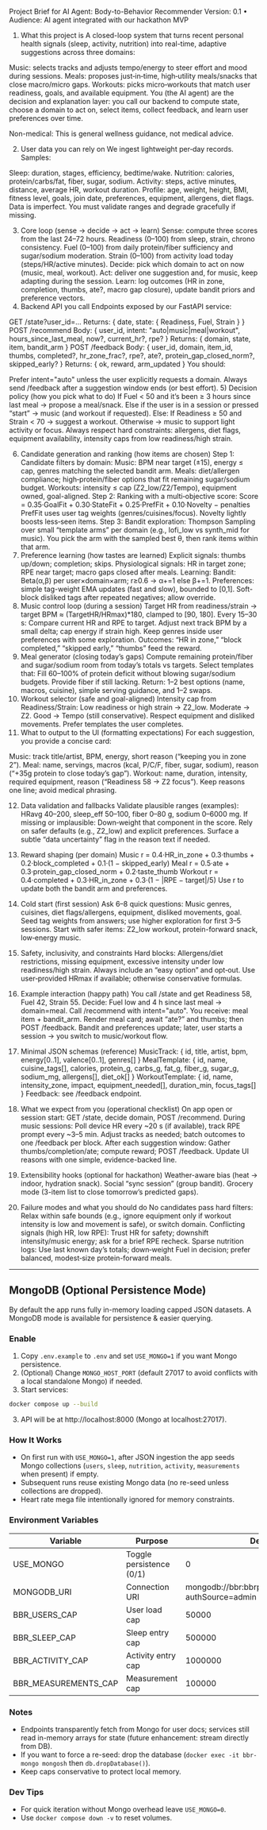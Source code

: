 Project Brief for AI Agent: Body-to-Behavior Recommender
Version: 0.1 • Audience: AI agent integrated with our hackathon MVP

1) What this project is
A closed-loop system that turns recent personal health signals (sleep, activity, nutrition) into real-time, adaptive suggestions across three domains:

Music: selects tracks and adjusts tempo/energy to steer effort and mood during sessions.
Meals: proposes just‑in‑time, high‑utility meals/snacks that close macro/micro gaps.
Workouts: picks micro‑workouts that match user readiness, goals, and available equipment.
You (the AI agent) are the decision and explanation layer: you call our backend to compute state, choose a domain to act on, select items, collect feedback, and learn user preferences over time.

Non-medical: This is general wellness guidance, not medical advice.

2) User data you can rely on
We ingest lightweight per‑day records. Samples:

Sleep: duration, stages, efficiency, bedtime/wake.
Nutrition: calories, protein/carbs/fat, fiber, sugar, sodium.
Activity: steps, active minutes, distance, average HR, workout duration.
Profile: age, weight, height, BMI, fitness level, goals, join date, preferences, equipment, allergens, diet flags.
Data is imperfect. You must validate ranges and degrade gracefully if missing.

3) Core loop (sense → decide → act → learn)
Sense: compute three scores from the last 24–72 hours.
Readiness (0–100) from sleep, strain, chrono consistency.
Fuel (0–100) from daily protein/fiber sufficiency and sugar/sodium moderation.
Strain (0–100) from activity load today (steps/HR/active minutes).
Decide: pick which domain to act on now (music, meal, workout).
Act: deliver one suggestion and, for music, keep adapting during the session.
Learn: log outcomes (HR in zone, completion, thumbs, ate?, macro gap closure), update bandit priors and preference vectors.
4) Backend API you call
Endpoints exposed by our FastAPI service:

GET /state?user_id=...
Returns: { date, state: { Readiness, Fuel, Strain } }
POST /recommend
Body: { user_id, intent: "auto|music|meal|workout", hours_since_last_meal, now?, current_hr?, rpe? }
Returns: { domain, state, item, bandit_arm }
POST /feedback
Body: { user_id, domain, item_id, thumbs, completed?, hr_zone_frac?, rpe?, ate?, protein_gap_closed_norm?, skipped_early? }
Returns: { ok, reward, arm_updated }
You should:

Prefer intent="auto" unless the user explicitly requests a domain.
Always send /feedback after a suggestion window ends (or best effort).
5) Decision policy (how you pick what to do)
If Fuel < 50 and it’s been ≥ 3 hours since last meal → propose a meal/snack.
Else if the user is in a session or pressed “start” → music (and workout if requested).
Else:
If Readiness ≥ 50 and Strain < 70 → suggest a workout.
Otherwise → music to support light activity or focus.
Always respect hard constraints: allergens, diet flags, equipment availability, intensity caps from low readiness/high strain.

6) Candidate generation and ranking (how items are chosen)
Step 1: Candidate filters by domain:
Music: BPM near target (±15), energy ≤ cap, genres matching the selected bandit arm.
Meals: diet/allergen compliance; high‑protein/fiber options that fit remaining sugar/sodium budget.
Workouts: intensity ≤ cap (Z2_low/Z2/Tempo), equipment owned, goal-aligned.
Step 2: Ranking with a multi‑objective score:
Score = 0.35·GoalFit + 0.30·StateFit + 0.25·PrefFit + 0.10·Novelty − penalties
PrefFit uses user tag weights (genres/cuisines/focus). Novelty lightly boosts less‑seen items.
Step 3: Bandit exploration:
Thompson Sampling over small “template arms” per domain (e.g., lofi_low vs synth_mid for music).
You pick the arm with the sampled best θ, then rank items within that arm.
7) Preference learning (how tastes are learned)
Explicit signals: thumbs up/down; completion; skips.
Physiological signals: HR in target zone; RPE near target; macro gaps closed after meals.
Learning:
Bandit: Beta(α,β) per user×domain×arm; r≥0.6 → α+=1 else β+=1.
Preferences: simple tag-weight EMA updates (fast and slow), bounded to [0,1].
Soft-block disliked tags after repeated negatives; allow override.
8) Music control loop (during a session)
Target HR from readiness/strain → target BPM ≈ (TargetHR/HRmax)*180, clamped to [90, 180].
Every 15–30 s:
Compare current HR and RPE to target.
Adjust next track BPM by a small delta; cap energy if strain high.
Keep genres inside user preferences with some exploration.
Outcomes: “HR in zone,” “block completed,” “skipped early,” “thumbs” feed the reward.
9) Meal generator (closing today’s gaps)
Compute remaining protein/fiber and sugar/sodium room from today’s totals vs targets.
Select templates that:
Fill 60–100% of protein deficit without blowing sugar/sodium budgets.
Provide fiber if still lacking.
Return:
1–2 best options (name, macros, cuisine), simple serving guidance, and 1–2 swaps.
10) Workout selector (safe and goal-aligned)
Intensity cap from Readiness/Strain:
Low readiness or high strain → Z2_low.
Moderate → Z2.
Good → Tempo (still conservative).
Respect equipment and disliked movements.
Prefer templates the user completes.
11) What to output to the UI (formatting expectations)
For each suggestion, you provide a concise card:

Music: track title/artist, BPM, energy, short reason (“keeping you in zone 2”).
Meal: name, servings, macros (kcal, P/C/F, fiber, sugar, sodium), reason (“+35g protein to close today’s gap”).
Workout: name, duration, intensity, required equipment, reason (“Readiness 58 → Z2 focus”).
Keep reasons one line; avoid medical phrasing.

12) Data validation and fallbacks
Validate plausible ranges (examples): HRavg 40–200, sleep_eff 50–100, fiber 0–80 g, sodium 0–6000 mg.
If missing or implausible:
Down‑weight that component in the score.
Rely on safer defaults (e.g., Z2_low) and explicit preferences.
Surface a subtle “data uncertainty” flag in the reason text if needed.
13) Reward shaping (per domain)
Music r = 0.4·HR_in_zone + 0.3·thumbs + 0.2·block_completed + 0.1·(1 − skipped_early)
Meal r = 0.5·ate + 0.3·protein_gap_closed_norm + 0.2·taste_thumb
Workout r = 0.4·completed + 0.3·HR_in_zone + 0.3·(1 − |RPE − target|/5)
Use r to update both the bandit arm and preferences.

14) Cold start (first session)
Ask 6–8 quick questions:
Music genres, cuisines, diet flags/allergens, equipment, disliked movements, goal.
Seed tag weights from answers; use higher exploration for first 3–5 sessions.
Start with safer items: Z2_low workout, protein-forward snack, low‑energy music.
15) Safety, inclusivity, and constraints
Hard blocks:
Allergens/diet restrictions, missing equipment, excessive intensity under low readiness/high strain.
Always include an “easy option” and opt‑out.
Use user‑provided HRmax if available; otherwise conservative formulas.
16) Example interaction (happy path)
You call /state and get Readiness 58, Fuel 42, Strain 55.
Decide: Fuel low and 4 h since last meal → domain=meal.
Call /recommend with intent="auto".
You receive: meal item + bandit_arm.
Render meal card; await “ate?” and thumbs; then POST /feedback.
Bandit and preferences update; later, user starts a session → you switch to music/workout flow.
17) Minimal JSON schemas (reference)
MusicTrack: { id, title, artist, bpm, energy[0..1], valence[0..1], genres[] }
MealTemplate: { id, name, cuisine_tags[], calories, protein_g, carbs_g, fat_g, fiber_g, sugar_g, sodium_mg, allergens[], diet_ok[] }
WorkoutTemplate: { id, name, intensity_zone, impact, equipment_needed[], duration_min, focus_tags[] }
Feedback: see /feedback endpoint.
18) What we expect from you (operational checklist)
On app open or session start:
GET /state, decide domain, POST /recommend.
During music sessions:
Poll device HR every ~20 s (if available), track RPE prompt every ~3–5 min.
Adjust tracks as needed; batch outcomes to one /feedback per block.
After each suggestion window:
Gather thumbs/completion/ate; compute reward; POST /feedback.
Update UI reasons with one simple, evidence-backed line.
19) Extensibility hooks (optional for hackathon)
Weather-aware bias (heat → indoor, hydration snack).
Social “sync session” (group bandit).
Grocery mode (3-item list to close tomorrow’s predicted gaps).
20) Failure modes and what you should do
No candidates pass hard filters:
Relax within safe bounds (e.g., ignore equipment only if workout intensity is low and movement is safe), or switch domain.
Conflicting signals (high HR, low RPE):
Trust HR for safety; downshift intensity/music energy; ask for a brief RPE recheck.
Sparse nutrition logs:
Use last known day’s totals; down‑weight Fuel in decision; prefer balanced, modest‑size protein-forward meals.

---
## MongoDB (Optional Persistence Mode)

By default the app runs fully in-memory loading capped JSON datasets. A MongoDB mode is available for persistence & easier querying.

### Enable
1. Copy `.env.example` to `.env` and set `USE_MONGO=1` if you want Mongo persistence.
2. (Optional) Change `MONGO_HOST_PORT` (default 27017 to avoid conflicts with a local standalone Mongo) if needed.
3. Start services:
```bash
docker compose up --build
```
3. API will be at http://localhost:8000 (Mongo at localhost:27017).

### How It Works
- On first run with `USE_MONGO=1`, after JSON ingestion the app seeds Mongo collections (`users`, `sleep`, `nutrition`, `activity`, `measurements` when present) if empty.
- Subsequent runs reuse existing Mongo data (no re-seed unless collections are dropped).
- Heart rate mega file intentionally ignored for memory constraints.

### Environment Variables
| Variable | Purpose | Default |
|----------|---------|---------|
| USE_MONGO | Toggle persistence (0/1) | 0 |
| MONGODB_URI | Connection URI | mongodb://bbr:bbrpass@mongo:27017/?authSource=admin |
| BBR_USERS_CAP | User load cap | 50000 |
| BBR_SLEEP_CAP | Sleep entry cap | 500000 |
| BBR_ACTIVITY_CAP | Activity entry cap | 1000000 |
| BBR_MEASUREMENTS_CAP | Measurement cap | 100000 |

### Notes
- Endpoints transparently fetch from Mongo for user docs; services still read in-memory arrays for state (future enhancement: stream directly from DB).
- If you want to force a re-seed: drop the database (`docker exec -it bbr-mongo mongosh` then `db.dropDatabase()`).
- Keep caps conservative to protect local memory.

### Dev Tips
- For quick iteration without Mongo overhead leave `USE_MONGO=0`.
- Use `docker compose down -v` to reset volumes.
